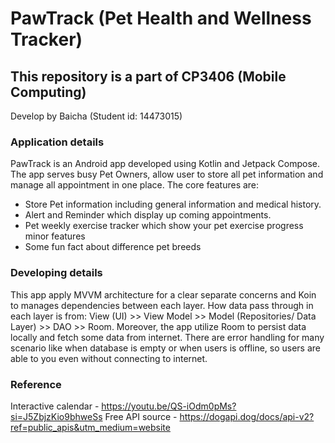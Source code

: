 # PawTrack (Pet Health and Wellness Tracker)
## This repository is a part of CP3406 (Mobile Computing)
Develop by Baicha (Student id: 14473015)

### Application details
PawTrack is an Android app developed using Kotlin and Jetpack Compose. The app serves busy Pet Owners, 
allow user to store all pet information and manage all appointment in one place. 
The core features are:
- Store Pet information including general information and medical history.
- Alert and Reminder which display up coming appointments.
- Pet weekly exercise tracker which show your pet exercise progress
minor features
- Some fun fact about difference pet breeds

### Developing details
This app apply MVVM architecture for a clear separate concerns and Koin to manages dependencies between each layer.
How data pass through in each layer is from:
View (UI) >> View Model >> Model (Repositories/ Data Layer) >> DAO >> Room.
Moreover, the app utilize Room to persist data locally and fetch some data from internet.
There are error handling for many scenario like when database is empty or when users is offline, so users are able 
to you even without connecting to internet. 

### Reference 
Interactive calendar - https://youtu.be/QS-iOdm0pMs?si=J5ZbjzKio9bhweSs
Free API source - https://dogapi.dog/docs/api-v2?ref=public_apis&utm_medium=website
